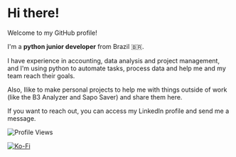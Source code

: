 # Hi there!

Welcome to my GitHub profile!

I'm a **python junior developer** from Brazil 🇧🇷.

I have experience in accounting, data analysis and project management, and I'm using python to automate tasks, process data and help me and my team reach their goals.

Also, Ilike to make personal projects to help me with things outside of work (like the B3 Analyzer and Sapo Saver) and share them here.

If you want to reach out, you can access my LinkedIn profile and send me a message.


![Profile Views](https://komarev.com/ghpvc/?username=krnCode&color=blueviolet)

[![Ko-Fi](https://ko-fi.com/img/githubbutton_sm.svg)](https://ko-fi.com/B0B3V8QAU)
